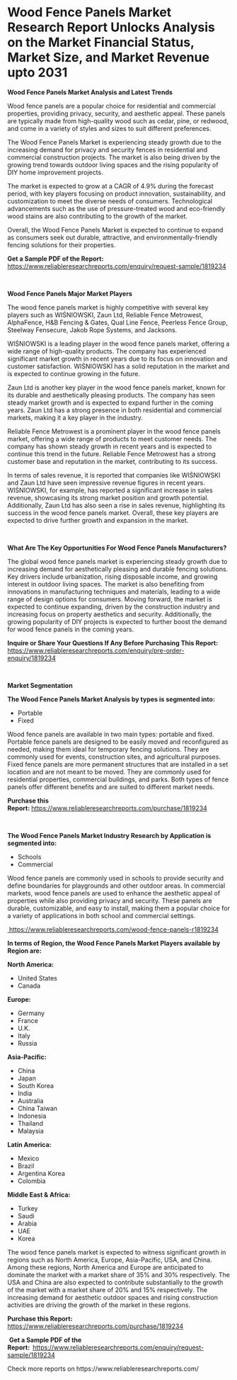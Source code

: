 <p><h1>Wood Fence Panels Market Research Report Unlocks Analysis on the Market Financial Status, Market Size, and Market Revenue upto 2031</h1></p><p><strong>Wood Fence Panels Market Analysis and Latest Trends</strong></p>
<p><p>Wood fence panels are a popular choice for residential and commercial properties, providing privacy, security, and aesthetic appeal. These panels are typically made from high-quality wood such as cedar, pine, or redwood, and come in a variety of styles and sizes to suit different preferences.</p><p>The Wood Fence Panels Market is experiencing steady growth due to the increasing demand for privacy and security fences in residential and commercial construction projects. The market is also being driven by the growing trend towards outdoor living spaces and the rising popularity of DIY home improvement projects.</p><p>The market is expected to grow at a CAGR of 4.9% during the forecast period, with key players focusing on product innovation, sustainability, and customization to meet the diverse needs of consumers. Technological advancements such as the use of pressure-treated wood and eco-friendly wood stains are also contributing to the growth of the market.</p><p>Overall, the Wood Fence Panels Market is expected to continue to expand as consumers seek out durable, attractive, and environmentally-friendly fencing solutions for their properties.</p></p>
<p><strong>Get a Sample PDF of the Report:&nbsp;</strong> <a href="https://www.reliableresearchreports.com/enquiry/request-sample/1819234">https://www.reliableresearchreports.com/enquiry/request-sample/1819234</a></p>
<p>&nbsp;</p>
<p><strong>Wood Fence Panels Major Market Players</strong></p>
<p><p>The wood fence panels market is highly competitive with several key players such as WIŚNIOWSKI, Zaun Ltd, Reliable Fence Metrowest, AlphaFence, H&B Fencing & Gates, Qual Line Fence, Peerless Fence Group, Steelway Fensecure, Jakob Rope Systems, and Jacksons. </p><p>WIŚNIOWSKI is a leading player in the wood fence panels market, offering a wide range of high-quality products. The company has experienced significant market growth in recent years due to its focus on innovation and customer satisfaction. WIŚNIOWSKI has a solid reputation in the market and is expected to continue growing in the future.</p><p>Zaun Ltd is another key player in the wood fence panels market, known for its durable and aesthetically pleasing products. The company has seen steady market growth and is expected to expand further in the coming years. Zaun Ltd has a strong presence in both residential and commercial markets, making it a key player in the industry.</p><p>Reliable Fence Metrowest is a prominent player in the wood fence panels market, offering a wide range of products to meet customer needs. The company has shown steady growth in recent years and is expected to continue this trend in the future. Reliable Fence Metrowest has a strong customer base and reputation in the market, contributing to its success.</p><p>In terms of sales revenue, it is reported that companies like WIŚNIOWSKI and Zaun Ltd have seen impressive revenue figures in recent years. WIŚNIOWSKI, for example, has reported a significant increase in sales revenue, showcasing its strong market position and growth potential. Additionally, Zaun Ltd has also seen a rise in sales revenue, highlighting its success in the wood fence panels market. Overall, these key players are expected to drive further growth and expansion in the market.</p></p>
<p>&nbsp;</p>
<p><strong>What Are The Key Opportunities For Wood Fence Panels Manufacturers?</strong></p>
<p><p>The global wood fence panels market is experiencing steady growth due to increasing demand for aesthetically pleasing and durable fencing solutions. Key drivers include urbanization, rising disposable income, and growing interest in outdoor living spaces. The market is also benefiting from innovations in manufacturing techniques and materials, leading to a wide range of design options for consumers. Moving forward, the market is expected to continue expanding, driven by the construction industry and increasing focus on property aesthetics and security. Additionally, the growing popularity of DIY projects is expected to further boost the demand for wood fence panels in the coming years.</p></p>
<p><strong>Inquire or Share Your Questions If Any Before Purchasing This Report:</strong> <a href="https://www.reliableresearchreports.com/enquiry/pre-order-enquiry/1819234">https://www.reliableresearchreports.com/enquiry/pre-order-enquiry/1819234</a></p>
<p>&nbsp;</p>
<p><strong>Market Segmentation</strong></p>
<p><strong>The Wood Fence Panels Market Analysis by types is segmented into:</strong></p>
<p><ul><li>Portable</li><li>Fixed</li></ul></p>
<p><p>Wood fence panels are available in two main types: portable and fixed. Portable fence panels are designed to be easily moved and reconfigured as needed, making them ideal for temporary fencing solutions. They are commonly used for events, construction sites, and agricultural purposes. Fixed fence panels are more permanent structures that are installed in a set location and are not meant to be moved. They are commonly used for residential properties, commercial buildings, and parks. Both types of fence panels offer different benefits and are suited to different market needs.</p></p>
<p><strong>Purchase this Report:&nbsp;</strong><a href="https://www.reliableresearchreports.com/purchase/1819234">https://www.reliableresearchreports.com/purchase/1819234</a></p>
<p>&nbsp;</p>
<p><strong>The Wood Fence Panels Market Industry Research by Application is segmented into:</strong></p>
<p><ul><li>Schools</li><li>Commercial</li></ul></p>
<p><p>Wood fence panels are commonly used in schools to provide security and define boundaries for playgrounds and other outdoor areas. In commercial markets, wood fence panels are used to enhance the aesthetic appeal of properties while also providing privacy and security. These panels are durable, customizable, and easy to install, making them a popular choice for a variety of applications in both school and commercial settings.</p></p>
<p><a href="https://www.reliableresearchreports.com/wood-fence-panels-r1819234">&nbsp;https://www.reliableresearchreports.com/wood-fence-panels-r1819234</a></p>
<p><strong>In terms of Region, the Wood Fence Panels Market Players available by Region are:</strong></p>
<p>
    <p> <strong> North America: </strong>
        <ul>
            <li>United States</li>
            <li>Canada</li>
        </ul>
        </p> 
    <p> <strong> Europe: </strong>
        <ul>
            <li>Germany</li>
            <li>France</li>
            <li>U.K.</li>
            <li>Italy</li>
            <li>Russia</li>
        </ul>
        </p> 
    <p> <strong> Asia-Pacific: </strong>
        <ul>
            <li>China</li>
            <li>Japan</li>
            <li>South Korea</li>
            <li>India</li>
            <li>Australia</li>
            <li>China Taiwan</li>
            <li>Indonesia</li>
            <li>Thailand</li>
            <li>Malaysia</li>
        </ul>
        </p> 
    <p> <strong> Latin America: </strong>
        <ul>
            <li>Mexico</li>
            <li>Brazil</li>
            <li>Argentina Korea</li>
            <li>Colombia</li>
        </ul>
        </p> 
    <p> <strong> Middle East & Africa: </strong>
        <ul>
            <li>Turkey</li>
            <li>Saudi</li>
            <li>Arabia</li>
            <li>UAE</li>
            <li>Korea</li>
        </ul>
    </p>
    </p>
<p><p>The wood fence panels market is expected to witness significant growth in regions such as North America, Europe, Asia-Pacific, USA, and China. Among these regions, North America and Europe are anticipated to dominate the market with a market share of 35% and 30% respectively. The USA and China are also expected to contribute substantially to the growth of the market with a market share of 20% and 15% respectively. The increasing demand for aesthetic outdoor spaces and rising construction activities are driving the growth of the market in these regions.</p></p>
<p><strong>Purchase this Report: </strong><a href="https://www.reliableresearchreports.com/purchase/1819234">https://www.reliableresearchreports.com/purchase/1819234</a></p>
<p>&nbsp;<strong>Get a Sample PDF of the Report:&nbsp;&nbsp;</strong><a href="https://www.reliableresearchreports.com/enquiry/request-sample/1819234">https://www.reliableresearchreports.com/enquiry/request-sample/1819234</a></p>
<p><strong></strong></p>
<p>Check more reports on https://www.reliableresearchreports.com/</p>